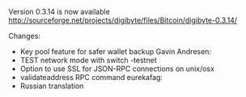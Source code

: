 Version 0.3.14 is now available
http://sourceforge.net/projects/digibyte/files/Bitcoin/digibyte-0.3.14/

Changes:
* Key pool feature for safer wallet backup
Gavin Andresen:
* TEST network mode with switch -testnet
* Option to use SSL for JSON-RPC connections on unix/osx
* validateaddress RPC command
eurekafag:
* Russian translation
